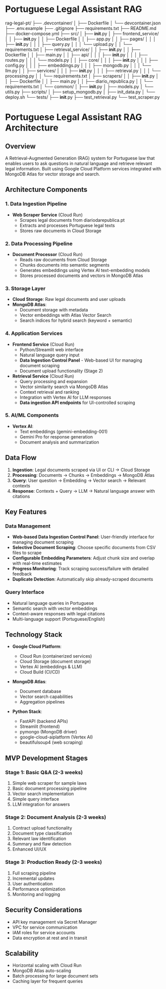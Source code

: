 # Portuguese Legal Assistant RAG

rag-legal-pt/
├── .devcontainer/
│ ├── Dockerfile
│ └── devcontainer.json
├── .env.example
├── .gitignore
├── requirements.txt
├── README.md
├── docker-compose.yml
├── src/
│ ├── **init**.py
│ ├── frontend_service/
│ │ ├── **init**.py
│ │ ├── Dockerfile
│ │ ├── app.py
│ │ ├── pages/
│ │ │ ├── **init**.py
│ │ │ ├── query.py
│ │ │ └── upload.py
│ │ └── requirements.txt
│ ├── retrieval_service/
│ │ ├── **init**.py
│ │ ├── Dockerfile
│ │ ├── main.py
│ │ ├── api/
│ │ │ ├── **init**.py
│ │ │ ├── routes.py
│ │ │ └── models.py
│ │ ├── core/
│ │ │ ├── **init**.py
│ │ │ ├── config.py
│ │ │ ├── embeddings.py
│ │ │ ├── mongodb.py
│ │ │ └── llm.py
│ │ ├── services/
│ │ │ ├── **init**.py
│ │ │ ├── retrieval.py
│ │ │ └── processing.py
│ │ └── requirements.txt
│ ├── scrapers/
│ │ ├── **init**.py
│ │ ├── Dockerfile
│ │ ├── main.py
│ │ ├── diario_republica.py
│ │ └── requirements.txt
│ └── common/
│ ├── **init**.py
│ ├── models.py
│ └── utils.py
├── scripts/
│ ├── setup_mongodb.py
│ ├── init_data.py
│ └── deploy.sh
└── tests/
├── **init**.py
├── test_retrieval.py
└── test_scraper.py

# Portuguese Legal Assistant RAG Architecture

## Overview

A Retrieval-Augmented Generation (RAG) system for Portuguese law that enables users to ask questions in natural language and retrieve relevant legal information. Built using Google Cloud Platform services integrated with MongoDB Atlas for vector storage and search.

## Architecture Components

### 1. Data Ingestion Pipeline

- **Web Scraper Service** (Cloud Run)
  - Scrapes legal documents from diariodarepublica.pt
  - Extracts and processes Portuguese legal texts
  - Stores raw documents in Cloud Storage

### 2. Data Processing Pipeline

- **Document Processor** (Cloud Run)
  - Reads raw documents from Cloud Storage
  - Chunks documents into semantic segments
  - Generates embeddings using Vertex AI text-embedding models
  - Stores processed documents and vectors in MongoDB Atlas

### 3. Storage Layer

- **Cloud Storage**: Raw legal documents and user uploads
- **MongoDB Atlas**:
  - Document storage with metadata
  - Vector embeddings with Atlas Vector Search
  - Search indices for hybrid search (keyword + semantic)

### 4. Application Services

- **Frontend Service** (Cloud Run)
  - Python/Streamlit web interface
  - Natural language query input
  - **Data Ingestion Control Panel** - Web-based UI for managing document scraping
  - Document upload functionality (Stage 2)
- **Retrieval Service** (Cloud Run)
  - Query processing and expansion
  - Vector similarity search via MongoDB Atlas
  - Context retrieval and ranking
  - Integration with Vertex AI for LLM responses
  - **Data ingestion API endpoints** for UI-controlled scraping

### 5. AI/ML Components

- **Vertex AI**:
  - Text embeddings (gemini-embedding-001)
  - Gemini Pro for response generation
  - Document analysis and summarization

## Data Flow

1. **Ingestion**: Legal documents scraped via UI or CLI → Cloud Storage
2. **Processing**: Documents → Chunks → Embeddings → MongoDB Atlas
3. **Query**: User question → Embedding → Vector search → Relevant contexts
4. **Response**: Contexts + Query → LLM → Natural language answer with citations

## Key Features

### Data Management
- **Web-based Data Ingestion Control Panel**: User-friendly interface for managing document scraping
- **Selective Document Scraping**: Choose specific documents from CSV files to scrape
- **Configurable Embedding Parameters**: Adjust chunk size and overlap with real-time estimates
- **Progress Monitoring**: Track scraping success/failure with detailed feedback
- **Duplicate Detection**: Automatically skip already-scraped documents

### Query Interface
- Natural language queries in Portuguese
- Semantic search with vector embeddings
- Context-aware responses with legal citations
- Multi-language support (Portuguese/English)

## Technology Stack

- **Google Cloud Platform**:
  - Cloud Run (containerized services)
  - Cloud Storage (document storage)
  - Vertex AI (embeddings & LLM)
  - Cloud Build (CI/CD)
- **MongoDB Atlas**:

  - Document database
  - Vector search capabilities
  - Aggregation pipelines

- **Python Stack**:
  - FastAPI (backend APIs)
  - Streamlit (frontend)
  - pymongo (MongoDB driver)
  - google-cloud-aiplatform (Vertex AI)
  - beautifulsoup4 (web scraping)

## MVP Development Stages

### Stage 1: Basic Q&A (2-3 weeks)

1. Simple web scraper for sample laws
2. Basic document processing pipeline
3. Vector search implementation
4. Simple query interface
5. LLM integration for answers

### Stage 2: Document Analysis (2-3 weeks)

1. Contract upload functionality
2. Document type classification
3. Relevant law identification
4. Summary and flaw detection
5. Enhanced UI/UX

### Stage 3: Production Ready (2-3 weeks)

1. Full scraping pipeline
2. Incremental updates
3. User authentication
4. Performance optimization
5. Monitoring and logging

## Security Considerations

- API key management via Secret Manager
- VPC for service communication
- IAM roles for service accounts
- Data encryption at rest and in transit

## Scalability

- Horizontal scaling with Cloud Run
- MongoDB Atlas auto-scaling
- Batch processing for large document sets
- Caching layer for frequent queries
